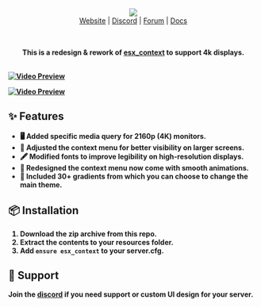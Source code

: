 <br/>

<div align="center" style="margin: 30px;">
  <a href="https://frvgs.com/">
      <img src="https://cdn.frvgs.com/banner.png" align="center" />
  </a>


  <br />
  <div align="center">
    <a href="https://frvgs.com">Website</a> |
    <a href="https://discord.gg/wHhg6Zgbsa">Discord</a> |
    <a href="https://forum.cfx.re/u/frvgs">Forum</a> |
    <a href="https://docs.frvgs.com/">Docs</a>
  </div>
</div>

<br />

<div align="center">
  <strong>This is a redesign & rework of <a href="https://github.com/esx-framework/esx_core/tree/main/%5Bcore%5D/esx_context">esx_context</a> to support 4k displays.

<br />
<br />

</div>

[![Video Preview](https://cdn.frvgs.com/core_preview/context_preview.png)](https://www.youtube.com/watch?v=1A6tiWjiMk8)

[![Video Preview](https://cdn.frvgs.com/youtube/preview_thumb.png)](https://www.youtube.com/watch?v=1A6tiWjiMk8)

## ✨ Features
- 🖥️ Added specific media query for 2160p (4K) monitors.
- 📐 Adjusted the context menu for better visibility on larger screens.
- 🖋️ Modified fonts to improve legibility on high-resolution displays.
- 🎨 Redesigned the context menu now come with smooth animations.
- 🌅 Included 30+ gradients from which you can choose to change the main theme.
  
## 📦 Installation
1. Download the zip archive from this repo.
2. Extract the contents to your resources folder.
3. Add `ensure esx_context` to your server.cfg.


## 🛟 Support
Join the [discord](https://discord.gg/wHhg6Zgbsa)  if you need support or custom UI design for your server.